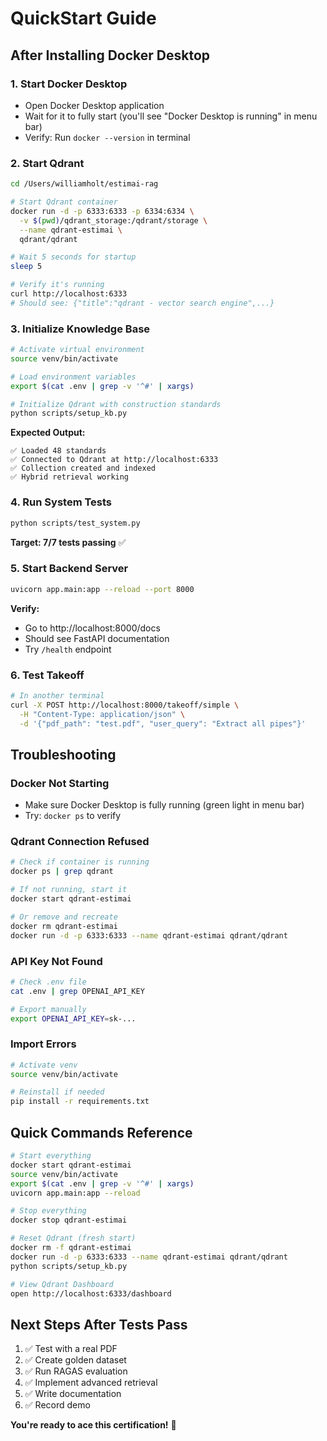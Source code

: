 # QuickStart Guide

## After Installing Docker Desktop

### 1. Start Docker Desktop
- Open Docker Desktop application
- Wait for it to fully start (you'll see "Docker Desktop is running" in menu bar)
- Verify: Run `docker --version` in terminal

### 2. Start Qdrant

```bash
cd /Users/williamholt/estimai-rag

# Start Qdrant container
docker run -d -p 6333:6333 -p 6334:6334 \
  -v $(pwd)/qdrant_storage:/qdrant/storage \
  --name qdrant-estimai \
  qdrant/qdrant

# Wait 5 seconds for startup
sleep 5

# Verify it's running
curl http://localhost:6333
# Should see: {"title":"qdrant - vector search engine",...}
```

### 3. Initialize Knowledge Base

```bash
# Activate virtual environment
source venv/bin/activate

# Load environment variables
export $(cat .env | grep -v '^#' | xargs)

# Initialize Qdrant with construction standards
python scripts/setup_kb.py
```

**Expected Output:**
```
✅ Loaded 48 standards
✅ Connected to Qdrant at http://localhost:6333
✅ Collection created and indexed
✅ Hybrid retrieval working
```

### 4. Run System Tests

```bash
python scripts/test_system.py
```

**Target: 7/7 tests passing** ✅

### 5. Start Backend Server

```bash
uvicorn app.main:app --reload --port 8000
```

**Verify:**
- Go to http://localhost:8000/docs
- Should see FastAPI documentation
- Try `/health` endpoint

### 6. Test Takeoff

```bash
# In another terminal
curl -X POST http://localhost:8000/takeoff/simple \
  -H "Content-Type: application/json" \
  -d '{"pdf_path": "test.pdf", "user_query": "Extract all pipes"}'
```

## Troubleshooting

### Docker Not Starting
- Make sure Docker Desktop is fully running (green light in menu bar)
- Try: `docker ps` to verify

### Qdrant Connection Refused
```bash
# Check if container is running
docker ps | grep qdrant

# If not running, start it
docker start qdrant-estimai

# Or remove and recreate
docker rm qdrant-estimai
docker run -d -p 6333:6333 --name qdrant-estimai qdrant/qdrant
```

### API Key Not Found
```bash
# Check .env file
cat .env | grep OPENAI_API_KEY

# Export manually
export OPENAI_API_KEY=sk-...
```

### Import Errors
```bash
# Activate venv
source venv/bin/activate

# Reinstall if needed
pip install -r requirements.txt
```

## Quick Commands Reference

```bash
# Start everything
docker start qdrant-estimai
source venv/bin/activate
export $(cat .env | grep -v '^#' | xargs)
uvicorn app.main:app --reload

# Stop everything
docker stop qdrant-estimai

# Reset Qdrant (fresh start)
docker rm -f qdrant-estimai
docker run -d -p 6333:6333 --name qdrant-estimai qdrant/qdrant
python scripts/setup_kb.py

# View Qdrant Dashboard
open http://localhost:6333/dashboard
```

## Next Steps After Tests Pass

1. ✅ Test with a real PDF
2. ✅ Create golden dataset
3. ✅ Run RAGAS evaluation
4. ✅ Implement advanced retrieval
5. ✅ Write documentation
6. ✅ Record demo

**You're ready to ace this certification!** 🚀

